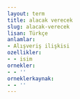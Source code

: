 ```yaml
---
layout: term
title: alacak verecek
slug: alacak-verecek
lisan: Türkçe
anlamlar:
- Alışveriş ilişkisi
ozellikler:
- - isim
ornekler:
- - ''
orneklerkaynak:
- - ''
---
```

